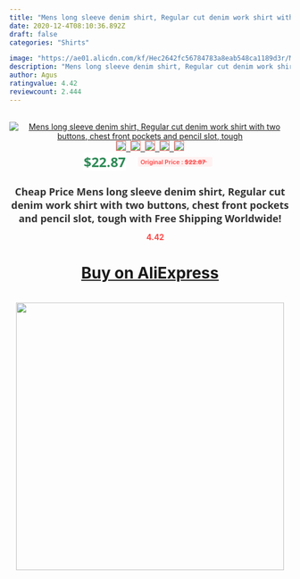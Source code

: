 ```yaml
---
title: "Mens long sleeve denim shirt, Regular cut denim work shirt with two buttons, chest front pockets and pencil slot, tough"
date: 2020-12-4T08:10:36.892Z
draft: false
categories: "Shirts"

image: "https://ae01.alicdn.com/kf/Hec2642fc56784783a8eab548ca1189d3r/Mens-long-sleeve-denim-shirt-Regular-cut-denim-work-shirt-with-two-buttons-chest-front-pockets.jpg"
description: "Mens long sleeve denim shirt, Regular cut denim work shirt with two buttons, chest front pockets and pencil slot, tough"
author: Agus
ratingvalue: 4.42
reviewcount: 2.444
---
```

<br>
<div style="text-align: center;">
<a href="https://s.click.aliexpress.com/e/_Ad7XWz" target="_blank" rel="nofollow noopener noreferrer"><img alt="Mens long sleeve denim shirt, Regular cut denim work shirt with two buttons, chest front pockets and pencil slot, tough" class="magnifier-image" src="https://ae01.alicdn.com/kf/Hec2642fc56784783a8eab548ca1189d3r/Mens-long-sleeve-denim-shirt-Regular-cut-denim-work-shirt-with-two-buttons-chest-front-pockets.jpg_640x640.jpg">
<br>
<img style="border:1px solid salmon" src="https://ae01.alicdn.com/kf/Hec2642fc56784783a8eab548ca1189d3r/Mens-long-sleeve-denim-shirt-Regular-cut-denim-work-shirt-with-two-buttons-chest-front-pockets.jpg_120x120.jpg">&nbsp;&nbsp;<img style="border:1px solid salmon" src="https://ae01.alicdn.com/kf/Hdb8bea38026a43a8a3df5d09489f27a0O/Mens-long-sleeve-denim-shirt-Regular-cut-denim-work-shirt-with-two-buttons-chest-front-pockets.jpg_120x120.jpg">&nbsp;&nbsp;<img style="border:1px solid salmon" src="https://ae01.alicdn.com/kf/H527980e702dd47018bf0db99782b143dR/Mens-long-sleeve-denim-shirt-Regular-cut-denim-work-shirt-with-two-buttons-chest-front-pockets.jpg_120x120.jpg">&nbsp;&nbsp;<img style="border:1px solid salmon" src="https://ae01.alicdn.com/kf/Hc3a837076e614b77a4bdc412d5b5469b9/Mens-long-sleeve-denim-shirt-Regular-cut-denim-work-shirt-with-two-buttons-chest-front-pockets.jpg_120x120.jpg">&nbsp;&nbsp;<img style="border:1px solid salmon" src="https://ae01.alicdn.com/kf/Hb8e5f36a977045b9a8dcbeb89e680087p/Mens-long-sleeve-denim-shirt-Regular-cut-denim-work-shirt-with-two-buttons-chest-front-pockets.jpg_120x120.jpg"></a></div><br0>
<div style="text-align: center;"><span style="background-color: white; border: 0px; box-sizing: border-box; color: seagreen; display: inline-block; font-family: &quot;open sans&quot; , &quot;arial&quot; , &quot;helvetica&quot; , sans-serif , &quot;heiti&quot;; font-size: 24px; font-stretch: inherit; font-weight: 700; line-height: inherit; margin: 0px 10px 0px 0px; padding: 0px; vertical-align: middle;">$22.87 </span>
<span style="background: rgb(255 , 241 , 241); border-radius: 3px; border: 0px; box-sizing: border-box; color: #ff4747; display: inline-block; font-family: inherit; font-size: 12px; font-stretch: inherit; font-style: inherit; font-variant: inherit; font-weight: 600; line-height: inherit; margin: 0px; padding: 2px 5px; transform: scale(0.9); vertical-align: middle;">Original Price : <b style="text-decoration: line-through;">$22.87 </b> &nbsp;&nbsp;</span></div>
<h1 style="color: #333333; display: inline-block; font-family: &quot;open sans&quot; , &quot;arial&quot; , &quot;helvetica&quot; , sans-serif , &quot;heiti&quot;; font-size: 18px; font-stretch: inherit; font-weight: 700; text-align: center;">Cheap Price Mens long sleeve denim shirt, Regular cut denim work shirt with two buttons, chest front pockets and pencil slot, tough with Free Shipping Worldwide!</h1>
<div style="color: #ff4747; text-align: center;">
<img src="https://4.bp.blogspot.com/-M0ZcTcb-5uY/XleCXlxnR4I/AAAAAAAAAEc/OrjgMkXV1oMQFaCRZj5HQwOCBcu3w1FegCPcBGAYYCw/s1600/star.png" style="height: 15px;">&nbsp;<b>4.42</b></div>
<div class="button_cont" align="center"><a class="buynow_a" href="https://s.click.aliexpress.com/e/_Ad7XWz" target="_blank" rel="nofollow noopener noreferrer"><H1>Buy on AliExpress</H1></a></div><br>
<div class="separator" style="clear: both; text-align: center;">
<img src="https://lh3.googleusercontent.com/-pTy5HemUv9M/XlePHvY0dAI/AAAAAAAAAE4/0nX5iRUoIWY8eMW9Dpxeirr157OZliDIgCLcBGAsYHQ/s1600/badge.gif" width="480">
</div>
